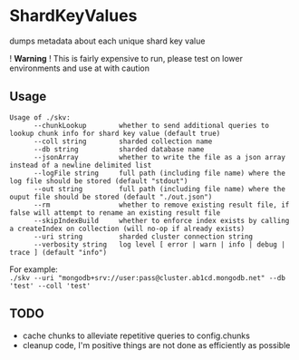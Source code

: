 # ShardKeyValues

dumps metadata about each unique shard key value

! **Warning** !
This is fairly expensive to run, please test on lower environments and use at with caution

## Usage
```
Usage of ./skv:
      --chunkLookup        whether to send additional queries to lookup chunk info for shard key value (default true)
      --coll string        sharded collection name
      --db string          sharded database name
      --jsonArray          whether to write the file as a json array instead of a newline delimited list
      --logFile string     full path (including file name) where the log file should be stored (default "stdout")
      --out string         full path (including file name) where the ouput file should be stored (default "./out.json")
      --rm                 whether to remove existing result file, if false will attempt to rename an existing result file
      --skipIndexBuild     whether to enforce index exists by calling a createIndex on collection (will no-op if already exists)
      --uri string         sharded cluster connection string
      --verbosity string   log level [ error | warn | info | debug | trace ] (default "info")
```

For example: <br>
`./skv --uri "mongodb+srv://user:pass@cluster.ab1cd.mongodb.net" --db 'test' --coll 'test'`

## TODO
- cache chunks to alleviate repetitive queries to config.chunks
- cleanup code, I'm positive things are not done as efficiently as possible
